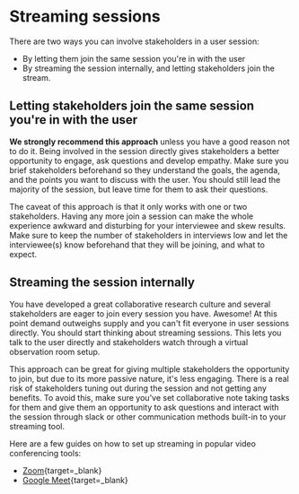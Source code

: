 # Streaming sessions

There are two ways you can involve stakeholders in a user session:
- By letting them join the same session you're in with the user
- By streaming the session internally, and letting stakeholders join the stream.

## Letting stakeholders join the same session you're in with the user

**We strongly recommend this approach** unless you have a good reason not to do it. Being involved in the session directly gives stakeholders a better opportunity to engage, ask questions and develop empathy. Make sure you brief stakeholders beforehand so they understand the goals, the agenda, and the points you want to discuss with the user. You should still lead the majority of the session, but leave time for them to ask their questions.

The caveat of this approach is that it only works with one or two stakeholders. Having any more join a session can make the whole experience awkward and disturbing for your interviewee and skew results. Make sure to keep the number of stakeholders in interviews low and let the interviewee(s) know beforehand that they will be joining, and what to expect.


## Streaming the session internally

You have developed a great collaborative research culture and several stakeholders are eager to join every session you have. Awesome! At this point demand outweighs supply and you can't fit everyone in user sessions directly. You should start thinking about streaming sessions. This lets you talk to the user directly and stakeholders watch through a virtual observation room setup.

This approach can be great for giving multiple stakeholders the opportunity to join, but due to its more passive nature, it's less engaging. There is a real risk of stakeholders tuning out during the session and not getting any benefits. To avoid this, make sure you've set collaborative note taking tasks for them and give them an opportunity to ask questions and interact with the session through slack or other communication methods built-in to your streaming tool.


Here are a few guides on how to set up streaming in popular video conferencing tools:

- [Zoom](https://support.zoom.us/hc/en-us/articles/115001777826-Live-streaming-using-a-custom-service){target=_blank}
- [Google Meet](https://support.google.com/meet/answer/9308630?hl=en&co=GENIE.Platform%3DDesktop){target=_blank}